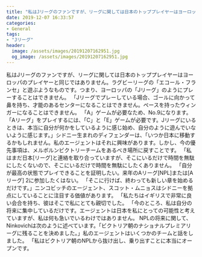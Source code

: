 ```yaml
---
title: "私はJリーグのファンですが、リーグに関しては日本のトッププレイヤーはヨーロッパのプレイヤーと同じではありません。"
date: 2019-12-07 16:33:57
categories:
- General
tags:
- "Jリーグ"
header:
  image: /assets/images/20191207162951.jpg
  og_image: /assets/images/20191207162951.jpg
---
```


私はJリーグのファンですが、リーグに関しては日本のトッププレイヤーはヨーロッパのプレイヤーと同じではありません。ラグビーリーグの「エコール・フランセ」と遊ぶようなものです。つまり、ヨーロッパの「Jリーグ」のようにプレーすることはできません。 「Jリーグでプレーしている場合、ゴールに向かって鼻を持ち、才能のあるセンターになることはできません。ペースを持ったウィンガーになることはできません。 「A」ゲームが必要なため、No.9になります。「Aリーグ」をプレイするには、「C」と「E」ゲームが必要です。Jリーグにいるときは、本当に自分が何かをしているように感じ始め、自分のように遊んでいないように感じます。」シドニー生まれのディフェンダーは、「いつか日本に移動するかもしれません。私のエージェントはそれに興味があります。しかし、今の優先事項は、メルボルンビクトリーチームをあるべき場所に戻すことです。 「私はまだ日本[リーグ]と連絡を取り合っていますが、そこにいるだけで時間を無駄にしたくないので、そこにいるだけで時間を無駄にしたくありません。 「自分が最高の状態でプレイできることを証明したい。来年のAリーグ[NPL]または[Aリーグ] 2に参加したくはない。 「そこに行けば、終わっても新しい章を始めるだけです。」ニンコビッチのエージェント、スコット・ムニョスはシドニーを拠点にしていることに注目する価値があります。 「私たちはイギリスで非常に良い会合を持ち、彼はそこで私にとても親切でした。 「今のところ、私は自分の将来に集中しているだけです。エージェントは日本を私にとっての可能性と考えていますが、私は何も急いでいるわけではありません。 NPLの将来に関して、Ninkovichは次のように述べています。「ビクトリア朝のナショナルプレミアリーグに残ることを決めました。」私のエージェントはいくつかのチームと話をしました。 「私はビクトリア朝のNPLから抜け出し、乗り出すことに本当にオープンです。
